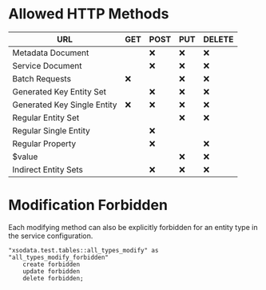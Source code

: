 Allowed HTTP Methods
====================

| URL                               | GET | POST | PUT | DELETE |  
|-----------------------------------|-----|------|-----|--------|
| Metadata Document                 |     | :x:  | :x: | :x:    |
| Service Document                  |     | :x:  | :x: | :x:    |
| Batch Requests                    | :x: |      | :x: | :x:    |
| Generated Key Entity Set          |     | :x:  | :x: | :x:    |
| Generated Key Single Entity       | :x: | :x:  | :x: | :x:    |
| Regular Entity Set                |     |      | :x: | :x:    |
| Regular Single Entity             |     | :x:  |     |        |
| Regular Property                  |     | :x:  |     | :x:    |
| $value                            |     |      | :x: | :x:    |
| Indirect Entity Sets              |     | :x:  | :x: | :x:    |

 
Modification Forbidden
======================

Each modifying method can also be explicitly forbidden for an entity type in the service configuration.
 
```xsodata
"xsodata.test.tables::all_types_modify" as "all_types_modify_forbidden"
    create forbidden
    update forbidden
    delete forbidden;
```
